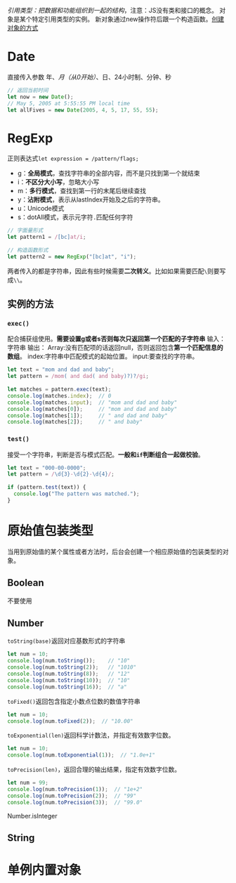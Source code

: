 *引用类型：把数据和功能组织到一起的结构*，注意：JS没有类和接口的概念。
对象是某个特定引用类型的实例。
新对象通过new操作符后跟一个构造函数。[创建对象的方式](obsidian://open?vault=my_ob&file=%E5%89%8D%E7%AB%AF%2Fjavascript%2F%E5%88%9B%E5%BB%BA%E5%AF%B9%E8%B1%A1%E7%9A%84%E6%96%B9%E5%BC%8F)
# Date
直接传入参数 年、*月（从0开始）*、日、24小时制、分钟、秒
```js
// 返回当前时间
let now = new Date();
// May 5, 2005 at 5:55:55 PM local time
let allFives = new Date(2005, 4, 5, 17, 55, 55);
```
# RegExp
正则表达式`let expression = /pattern/flags;`
- g：**全局模式**，查找字符串的全部内容，而不是只找到第一个就结束
- i：**不区分大小写**，忽略大小写
- m：**多行模式**，查找到第一行的末尾后继续查找
- y：**沾附模式**，表示从lastIndex开始及之后的字符串。
- u：Unicode模式
- s：dotAll模式，表示元字符`.`匹配任何字符

```js
// 字面量形式
let pattern1 = /[bc]at/i;
         
// 构造函数形式
let pattern2 = new RegExp("[bc]at", "i");
```
两者传入的都是字符串，因此有些时候需要**二次转义**。比如如果需要匹配`\`则要写成`\\`。
## 实例的方法
### `exec()`
配合捕获组使用。**需要设置g或者s否则每次只返回第一个匹配的子字符串**
输入：字符串
输出：
Array:没有匹配项的话返回null，否则返回包含**第一个匹配信息的数组**。
index:字符串中匹配模式的起始位置。
input:要查找的字符串。
```js
let text = "mom and dad and baby";
let pattern = /mom( and dad( and baby)?)?/gi;
         
let matches = pattern.exec(text);
console.log(matches.index);  // 0
console.log(matches.input);  // "mom and dad and baby"
console.log(matches[0]);     // "mom and dad and baby"
console.log(matches[1]);     // " and dad and baby"
console.log(matches[2]);     // " and baby"
```
### `test()`
接受一个字符串，判断是否与模式匹配。**一般和`if`判断组合一起做校验**。
```js
let text = "000-00-0000";    
let pattern = /\d{3}-\d{2}-\d{4}/;
         
if (pattern.test(text)) {
  console.log("The pattern was matched.");
}
```
# 原始值包装类型
当用到原始值的某个属性或者方法时，后台会创建一个相应原始值的包装类型的对象。
## Boolean
不要使用
## Number
`toString(base)`返回对应基数形式的字符串
```js
let num = 10;
console.log(num.toString());    // "10"
console.log(num.toString(2));   // "1010"
console.log(num.toString(8));   // "12"
console.log(num.toString(10));  // "10"
console.log(num.toString(16));  // "a"
```
`toFixed()`返回包含指定小数点位数的数值字符串
```js
let num = 10;
console.log(num.toFixed(2));  // "10.00"
```
`toExponential(len)`返回科学计数法，并指定有效数字位数。
```js
let num = 10;
console.log(num.toExponential(1));  // "1.0e+1"
```
`toPrecision(len)`，返回合理的输出结果，指定有效数字位数。
```js
let num = 99;
console.log(num.toPrecision(1));  // "1e+2"
console.log(num.toPrecision(2));  // "99"
console.log(num.toPrecision(3));  // "99.0"
```
Number.isInteger
## String
# 单例内置对象